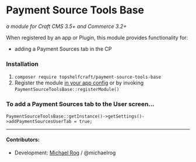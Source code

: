 # Payment Source Tools Base

_a module for Craft CMS 3.5+ and Commerce 3.2+_

When registered by an app or Plugin, this module provides functionality for:
- adding a Payment Sources tab in the CP


### Installation

1. `composer require topshelfcraft/payment-source-tools-base`
2. Register the module [in your app config](https://craftcms.com/docs/3.x/config/#modules) or by invoking `PaymentSourceToolsBase::registerModule()`   


### To add a Payment Sources tab to the User screen...

```
PaymentSourceToolsBase::getInstance()->getSettings()->addPaymentSourcesUserTab = true;
```


* * *


#### Contributors:

- Development: [Michael Rog](https://michaelrog.com) / @michaelrog
